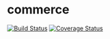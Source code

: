commerce
========
[![Build Status](https://travis-ci.org/SuperArtie/commerce.svg?branch=master)](https://travis-ci.org/SuperArtie/commerce)
[![Coverage Status](https://coveralls.io/repos/SuperArtie/commerce/badge.png)](https://coveralls.io/r/SuperArtie/commerce)
